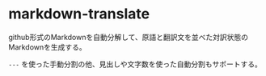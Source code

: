 markdown-translate
====================

github形式のMarkdownを自動分解して、原語と翻訳文を並べた対訳状態のMarkdownを生成する。

`---` を使った手動分割の他、見出しや文字数を使った自動分割もサポートする。


